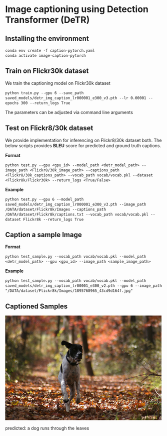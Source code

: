 # Image captioning using Detection Transformer (DeTR)

## Installing the environment

```
conda env create -f caption-pytorch.yaml
conda activate image-caption-pytorch
```

## Train on Flickr30k dataset

We train the captioning model on Flickr30k dataset

```
python train.py --gpu 6 --save_path saved_models/detr_img_caption_lr000001_e300_v3.pth --lr 0.00001 --epochs 300 --return_logs True
```

The parameters can be adjusted via command line arguments

## Test on Flickr8/30k dataset

We provide implementation for inferencing on Flickr8/30k dataset both. The below scripts provides **BLEU** score for predicted and ground truth captions. 

**Format**

```
python test.py --gpu <gpu_id> --model_path <detr_model_path> --image_path <Flickr8/30k_image_path> --captions_path <Flickr8/30k_captions_path> --vocab_path vocab/vocab.pkl --dataset <Flickr8k/Flickr30k> --return_logs <True/False>
```

**Example**

```
python test.py --gpu 6 --model_path saved_models/detr_img_caption_lr000001_e300_v3.pth --image_path /DATA/dataset/Flickr8k/Images --captions_path /DATA/dataset/Flickr8k/captions.txt --vocab_path vocab/vocab.pkl --dataset Flickr8k --return_logs True
```

## Caption a sample Image

**Format**

```
python test_sample.py --vocab_path vocab/vocab.pkl --model_path <detr_model_path> --gpu <gpu_id> --image_path <sample_image_path> 
```

**Example** 

```
python test_sample.py --vocab_path vocab/vocab.pkl --model_path saved_models/detr_img_caption_lr00001_e300_v2.pth --gpu 6 --image_path "/DATA/dataset/Flickr8k/Images/1895768965_43cd9d164f.jpg"
```

## Captioned Samples

![img](sample_img.png)

predicted: <SOS> a dog runs through the leaves <EOS>